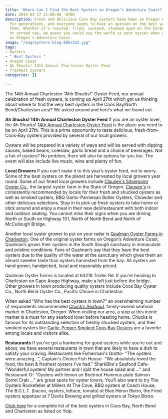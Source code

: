 ```yaml
---
title: 'Where Can I Find the Best Oysters on Oregon’s Adventure Coast? '
date: 2019-03-17 21:00:00 -0700
description: Fresh and delicious Coos Bay oysters have been an Oregon Coast delicacy
  for generations, and everyone seems to have an opinion on the best way to enjoy
  them. Whether it’s roasted, fried, sauteed, steamed open on the barbecue, broiled
  or served raw, we guess you could say the world is your oyster when you are here
  on Oregon's Adventure Coast.
image: "/img/oysters-blog-695x322.jpg"
tags:
- Oysters
- " Best Oysters "
- Oregon Coast
- Ah Shucks! 14th Annual Charleston Oyster Feed
- freshest oysters
categories: []

---
```

The 14th Annual Charleston “Ahh Shucks!” Oyster Feed, our annual celebration of fresh oysters, is coming up April 27th which got us thinking about where to find the very best oysters in the Coos Bay/North Bend/Charleston area? We asked around and here’s what we found out.

**Ah Shucks! 14th Annual Charleston Oyster Feed**
If you are an oyster lover, the Ah Shucks! [14th Annual Charleston Oyster Feed](https://oregonsadventurecoast.com/event/ah-shucks-14th-annual-charleston-oyster-feed/) is the place you need to be on April 27th.  This is a prime opportunity to taste delicious, fresh-from-Coos-Bay oysters provided by several of our local growers.

Oysters will be prepared in a variety of ways and will be served with dipping sauces, baked beans, coleslaw, garlic bread and a choice of beverages. Not a fan of oysters? No problem, there will also be options for you too. The event will also include live music, wine and plenty of fun.

**Local Growers**
If you can’t make it to this year’s oyster feed, not to worry. Some of the best oysters on the planet are harvested by local growers year round. Some of our finest local growers include  [Clausen's Silverpoint Oyster Co.](http://www.clausenoysters.com/), the largest oyster farm in the State of Oregon. [Clausen's](https://www.facebook.com/ClausenOysters/ ) is consistently recommended by locals for their fresh and shucked oysters as well as smoked oysters, BBQ Garlic-Parmesan Butter Oysters, Chowder and other delicious selections. Stop in to pick up fresh oysters to take home or stick around and enjoy a meal in their new deli/restaurant with both indoor and outdoor seating. You cannot miss their signs when you are driving North or South on Highway 101, North of North Bend and North of McCullough Bridge.

Another local oyster grower to put on your radar is [Qualman Oyster Farms in Charleston](https://www.yelp.com/biz/qualman-oyster-farms-coos-ba). One of the original oyster farms on Oregon’s Adventure Coast, Qualman’s grows their oysters in the South Slough sanctuary in immaculate and pristine conditions. Fans of Qualman’s say that they have the best oysters due to the quality of the water at the sanctuary which gives them an almost sweeter taste than oysters harvested from the bay. All oysters are hand grown, handpicked, local and reasonably priced.

Qualman Oyster Farms is located at 63218 Troller Rd. If you’re heading to Charleston on Cape Arago Highway, make a left just before the bridge. Other growers in town producing quality oysters include Coos Bay Oyster Co., North Bend Oyster Co., Pacific Choice in Charleston.

When asked “Who has the best oysters in town?” an overwhelming number of respondents recommended [Chuck’s Seafood](https://www.chucksseafood.com/ ), family-owned seafood market in Charleston, Oregon.  When visiting our area, a stop at this iconic market is a must for any seafood lover before heading home. Chucks is famous for its outstanding selection of freshly shucked oysters, and their smoked oysters like [Garlic-Pepper Smoked Coos Bay Oysters](https://www.chucksseafood.com/prepared-seafood/garlic-pepper-smoked-coos-bay-oysters-one-pound) are a favorite among locals and visitors alike.

**Restaurants**
If you’ve got a hankering for good oysters while you’re out and about, we have several restaurants in town that are likely to have a dish to satisfy your craving. Restaurants like Fisherman's Grotto- "The oysters were amazing...", Captain's Choice Fish House- "We absolutely loved the food, the best & freshest oysters I've had." SharkBite's Seafood Cafe- "Wonderful oysters! My partner and I split the house salad and ..." and Restaurant O- "Oysters with lemon air Beetroot Hummus plate Salmon Sorrel Crab ..." are great spots for oyster lovers. You’ll also want to try  The Oysters Rockefeller at Millers At The Cove, BBQ oysters at Coach House, The B.O.L.T. (bacon, oysters, lettuce, tomato) at Blue Heron Bistro, the Fried oysters appetizer at 7 Devils Brewing and grilled oysters at Tokyo Bistro.

[Click here]() for a complete list of the best oysters in Coos Bay, North Bend and Charleston as listed on Yelp.